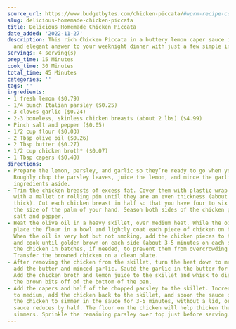 ```yaml
---
source_url: https://www.budgetbytes.com/chicken-piccata/#wprm-recipe-container-31966
slug: delicious-homemade-chicken-piccata
title: Delicious Homemade Chicken Piccata
date_added: '2022-11-27'
description: This rich Chicken Piccata in a buttery lemon caper sauce is a fast, easy,
  and elegant answer to your weeknight dinner with just a few simple ingredients!
servings: 4 serving(s)
prep_time: 15 Minutes
cook_time: 30 Minutes
total_time: 45 Minutes
categories: ''
tags: ''
ingredients:
- 1 fresh lemon ($0.79)
- 1/4 bunch Italian parsley ($0.25)
- 3 cloves garlic ($0.24)
- 2-3 boneless, skinless chicken breasts (about 2 lbs) ($4.99)
- Pinch salt and pepper ($0.05)
- 1/2 cup flour ($0.03)
- 2 Tbsp olive oil ($0.26)
- 2 Tbsp butter ($0.27)
- 1/2 cup chicken broth* ($0.07)
- 1 Tbsp capers ($0.40)
directions:
- Prepare the lemon, parsley, and garlic so they’re ready to go when you need them.
  Roughly chop the parsley leaves, juice the lemon, and mince the garlic. Set these
  ingredients aside.
- Trim the chicken breasts of excess fat. Cover them with plastic wrap and pound them
  with a mallet or rolling pin until they are an even thickness (about 1/2-3/4 inch
  thick). Cut each chicken breast in half so that you have four to six pieces about
  the size of the palm of your hand. Season both sides of the chicken pieces with
  salt and pepper.
- Heat the olive oil in a heavy skillet, over medium heat. While the oil is heating,
  place the flour in a bowl and lightly coat each piece of chicken on both sides.
  When the oil is very hot but not smoking, add the chicken pieces to the skillet
  and cook until golden brown on each side (about 3-5 minutes on each side). Cook
  the chicken in batches, if needed, to prevent them from overcrowding the skillet.
  Transfer the browned chicken on a clean plate.
- After removing the chicken from the skillet, turn the heat down to medium-low and
  add the butter and minced garlic. Sauté the garlic in the butter for about one minute.
  Add the chicken broth and lemon juice to the skillet and whisk to dissolve (or “deglaze”)
  the brown bits off of the bottom of the pan.
- Add the capers and half of the chopped parsley to the skillet. Increase the heat
  to medium, add the chicken back to the skillet, and spoon the sauce over top. Allow
  the chicken to simmer in the sauce for 3-5 minutes, without a lid, or until the
  sauce reduces by half. The flour on the chicken will help thicken the sauce as it
  simmers. Sprinkle the remaining parsley over top just before serving.
---
```

